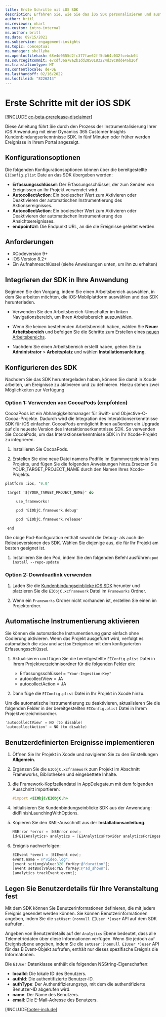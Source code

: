 ```yaml
---
title: Erste Schritte mit iOS SDK
description: Erfahren Sie, wie Sie das iOS SDK personalisieren und ausführen
author: britl
ms.reviewer: mhart
ms.custom: intro-internal
ms.author: britl
ms.date: 09/15/2021
ms.subservice: engagement-insights
ms.topic: conceptual
ms.manager: shellyha
ms.openlocfilehash: 68e4d0555d2fc377fae62ff5db64c032fcebcb04
ms.sourcegitcommit: e7cdf36a78a2b1dd2850183224d39c8dde46b26f
ms.translationtype: HT
ms.contentlocale: de-DE
ms.lasthandoff: 02/16/2022
ms.locfileid: "8226214"
---
```

# <a name="get-started-with-the-ios-sdk"></a>Erste Schritte mit der iOS SDK

[!INCLUDE [cc-beta-prerelease-disclaimer](includes/cc-beta-prerelease-disclaimer.md)]

Diese Anleitung führt Sie durch den Prozess der Instrumentalisierung Ihrer iOS Anwendung mit einer Dynamics 365 Customer Insights Kundenbindungserkenntnisse SDK. In fünf Minuten oder früher werden Ereignisse in Ihrem Portal angezeigt.

## <a name="configuration-options"></a>Konfigurationsoptionen

Die folgenden Konfigurationsoptionen können über die bereitgestellte `EIConfig.plist` Date an das SDK übergeben werden:

- **Erfassungsschlüssel**: Der Erfassungsschlüssel, der zum Senden von Ereignissen an Ihr Projekt verwendet wird.
- **AutocollectAction**: Ein boolescher Wert zum Aktivieren oder Deaktivieren der automatischen Instrumentierung des Aktionsereignisses.
- **AutocollectAction**: Ein boolescher Wert zum Aktivieren oder Deaktivieren der automatischen Instrumentierung des Ansichtsereignisses.
- **endpointUrl**: Die Endpunkt URL, an die die Ereignisse geleitet werden.

## <a name="prerequisites"></a>Anforderungen

- XCodeversion 9+
- iOS Version 8.2+
- Ein Aufnahmeschlüssel (siehe Anweisungen unten, um ihn zu erhalten)

## <a name="integrate-the-sdk-into-your-application"></a>Integrieren der SDK in Ihre Anwendung

Beginnen Sie den Vorgang, indem Sie einen Arbeitsbereich auswählen, in dem Sie arbeiten möchten, die iOS-Mobilplattform auswählen und das SDK herunterladen.

- Verwenden Sie den Arbeitsbereich-Umschalter im linken Navigationsbereich, um Ihren Arbeitsbereich auszuwählen.

- Wenn Sie keinen bestehenden Arbeitsbereich haben, wählen Sie **Neuer Arbeitsbereich** und befolgen Sie die Schritte zum Erstellen eines [neuen Arbeitsbereichs](create-workspace.md).

- Nachdem Sie einen Arbeitsbereich erstellt haben, gehen Sie zu **Administrator** > **Arbeitsplatz** und wählen **Installationsanleitung**.

## <a name="configure-the-sdk"></a>Konfigurieren des SDK

Nachdem Sie das SDK heruntergeladen haben, können Sie damit in Xcode arbeiten, um Ereignisse zu aktivieren und zu definieren. Hierzu stehen zwei Möglichkeiten zur Verfügung

### <a name="option-1-using-cocoapods-recommended"></a>Option 1: Verwenden von CocoaPods (empfohlen)
CocoaPods ist ein Abhängigkeitsmanager für Swift- und Objective-C-Cocoa-Projekte. Dadurch wird die Integration des Interaktionserkenntnisse SDK für iOS einfacher. CocoaPods ermöglicht Ihnen außerdem ein Upgrade auf die neueste Version des Interaktionserkenntnisse SDK. So verwenden Sie CocoaPods, um das Interaktionserkenntnisse SDK in Ihr Xcode-Projekt zu integrieren. 

1. Installieren Sie CocoaPods. 

1. Erstellen Sie eine neue Datei namens Podfile im Stammverzeichnis Ihres Projekts, und fügen Sie die folgenden Anweisungen hinzu.Ersetzen Sie YOUR_TARGET_PROJECT_NAME durch den Namen Ihres Xcode-Projekts. 
```objectivec
platform :ios, '9.0'  

 target '${YOUR_TARGET_PROJECT_NAME}' do 

     use_frameworks!   

     pod 'EIObjC.framework.debug' 

     pod 'EIObjC.framework.release' 

 end 
```
Die obige Pod-Konfiguration enthält sowohl die Debug- als auch die Releaseversionen des SDK. Wählen Sie diejenige aus, die für Ihr Projekt am besten geeignet ist.

1. Installieren Sie den Pod, indem Sie den folgenden Befehl ausführen: `pod install --repo-update `

### <a name="option-2-using-download-link"></a>Option 2: Downloadlink verwenden

1. Laden Sie die [Kundenbindungseinblicke iOS SDK](https://download.pi.dynamics.com/sdk/EI-SDKs/ei-ios-sdk.zip) herunter und platzieren Sie die `EIObjC.xcframework` Datei im `Frameworks` Ordner.

1. Wenn ein `Frameworks` Ordner nicht vorhanden ist, erstellen Sie einen im Projektordner.

## <a name="enable-auto-instrumentation"></a>Automatische Instrumentierung aktivieren
 
Sie können die automatische Instrumentierung ganz einfach ohne Codierung aktivieren. Wenn das Projekt ausgeführt wird, verfolgt es automatisch die `view` und `action` Ereignisse mit dem konfigurierten Erfassungsschlüssel. 

1. Aktualisieren und fügen Sie die bereitgestellte `EIConfig.plist` Datei in Ihrem Projektverzeichnisordner für die folgenden Felder ein:
    - Erfassungsschlüssel = `"Your-Ingestion-Key"`
    - autocollectView = JA
    - autocollectAction = JA

2. Dann füge die `EIConfig.plist` Datei in Ihr Projekt in Xcode hinzu. 



Um die automatische Instrumentierung zu deaktivieren, aktualisieren Sie die folgenden Felder in der bereitgestellten `EIConfig.plist` Datei in Ihrem Projektverzeichnisordner. 

```objectivec
'autocollectView' = NO (to disable)
'autocollectAction' = NO (to disable)
```


## <a name="implement-custom-events"></a>Benutzerdefinierten Ereignisse implementieren

1. Öffnen Sie Ihr Projekt in Xcode und navigieren Sie zu den Einstellungen **Allgemein**. 
1. Ergänzen Sie die `EIObjC.xcframework` zum Projekt im Abschnitt Frameworks, Bibliotheken und eingebettete Inhalte.

1. die Framework-Kopfzeilendatei in AppDelegate.m mit dem folgenden Ausschnitt importieren:

    ```objectivec
    #import <EIObjC/EIObjC.h>
    ```

1. Initialisieren Sie Kundenbindungseinblicke SDK aus der Anwendung: didFinishLaunchingWithOptions.
1. Kopieren Sie den XML-Ausschnitt aus der **Installationsanleitung**.

    ```objectivec
    NSError *error = [NSError new];
    id<EIIAnalytics> analytics = [EIAnalyticsProvider analyticsForIngestionKey:nil error:&error];
    ```

1. Ereignis nachverfolgen:

    ```objectivec
    EIEvent *event = [EIEvent new];
    event.name = @"video.log";
    [event setLongValue:320 forKey:@"duration"];
    [event setBoolValue:YES forKey:@"ad_shown"];
    [analytics trackEvent:event];
    ```

## <a name="set-user-details-for-your-event"></a>Legen Sie Benutzerdetails für Ihre Veranstaltung fest

Mit dem SDK können Sie Benutzerinformationen definieren, die mit jedem Ereignis gesendet werden können. Sie können Benutzerinformationen angeben, indem Sie die `setUser:(nonnull EIUser *)user` API auf dem SDK aufrufen.

Angeben von Benutzerdetails auf der `Analytics` Ebene bedeutet, dass alle Telemetriedaten über diese Informationen verfügen. Wenn Sie jedoch auf Ereignisebene angeben, indem Sie die `setUser:(nonnull EIUser *)user` API für das EIEvent-Objekt aufrufen, enthält nur dieses spezifische Ereignis die Informationen.

Die `EIUser` Datenklasse enthält die folgenden NSString-Eigenschaften:

- **localId**: Die lokale ID des Benutzers.
- **authId**: Die authentifizierte Benutzer-ID.
- **authType**: Der Authentifizierungstyp, mit dem die authentifizierte Benutzer-ID abgerufen wird.
- **name**: Der Name des Benutzers.
- **email**: Die E-Mail-Adresse des Benutzers.


[!INCLUDE[footer-include](../includes/footer-banner.md)]
